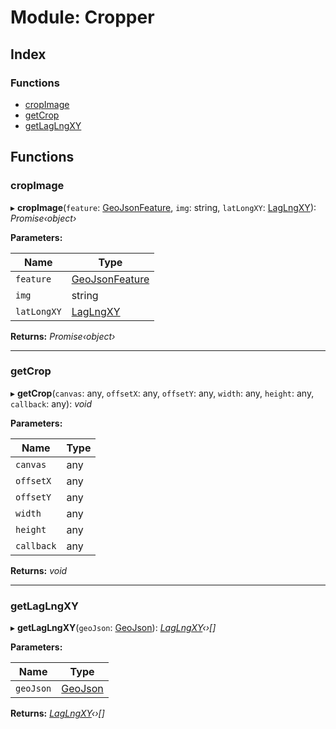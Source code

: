 
# Module: Cropper

## Index

### Functions

* [cropImage](_cropper_.cropper.md#cropimage)
* [getCrop](_cropper_.cropper.md#getcrop)
* [getLagLngXY](_cropper_.cropper.md#getlaglngxy)

## Functions

###  cropImage

▸ **cropImage**(`feature`: [GeoJsonFeature](../interfaces/_interfaces_.geojsonfeature.md), `img`: string, `latLongXY`: [LagLngXY](../classes/_laglngxy_.laglngxy.md)): *Promise‹object›*

**Parameters:**

Name | Type |
------ | ------ |
`feature` | [GeoJsonFeature](../interfaces/_interfaces_.geojsonfeature.md) |
`img` | string |
`latLongXY` | [LagLngXY](../classes/_laglngxy_.laglngxy.md) |

**Returns:** *Promise‹object›*

___

###  getCrop

▸ **getCrop**(`canvas`: any, `offsetX`: any, `offsetY`: any, `width`: any, `height`: any, `callback`: any): *void*

**Parameters:**

Name | Type |
------ | ------ |
`canvas` | any |
`offsetX` | any |
`offsetY` | any |
`width` | any |
`height` | any |
`callback` | any |

**Returns:** *void*

___

###  getLagLngXY

▸ **getLagLngXY**(`geoJson`: [GeoJson](../interfaces/_interfaces_.geojson.md)): *[LagLngXY](../classes/_laglngxy_.laglngxy.md)‹›[]*

**Parameters:**

Name | Type |
------ | ------ |
`geoJson` | [GeoJson](../interfaces/_interfaces_.geojson.md) |

**Returns:** *[LagLngXY](../classes/_laglngxy_.laglngxy.md)‹›[]*
